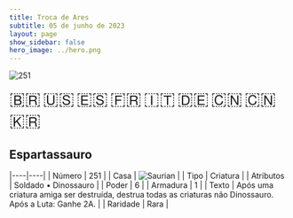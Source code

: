 ```yaml
---
title: Troca de Ares
subtitle: 05 de junho de 2023
layout: page
show_sidebar: false
hero_image: ../hero.png
---
```


![251](https://mastervault-storage-prod.s3.amazonaws.com/media/card_front/pt/600_251_23fff60f2b9c_pt.png)

<span title="Português" style="font-size: 32px;cursor: pointer;" onclick="javascript:document.querySelector('img[alt=\'251\']').src=document.querySelector('img[alt=\'251\']').src.replace(/card_front\/[^/]+/, 'card_front/pt').replace(/_[^/.0-9]+\.png/, '_pt.png')">🇧🇷</span>
<span title="English" style="font-size: 32px;cursor: pointer;" onclick="javascript:document.querySelector('img[alt=\'251\']').src=document.querySelector('img[alt=\'251\']').src.replace(/card_front\/[^/]+/, 'card_front/en').replace(/_[^/.0-9]+\.png/, '_en.png')">🇺🇸</span>
<span title="Español" style="font-size: 32px;cursor: pointer;" onclick="javascript:document.querySelector('img[alt=\'251\']').src=document.querySelector('img[alt=\'251\']').src.replace(/card_front\/[^/]+/, 'card_front/es').replace(/_[^/.0-9]+\.png/, '_es.png')">🇪🇸</span>
<span title="Français" style="font-size: 32px;cursor: pointer;" onclick="javascript:document.querySelector('img[alt=\'251\']').src=document.querySelector('img[alt=\'251\']').src.replace(/card_front\/[^/]+/, 'card_front/fr').replace(/_[^/.0-9]+\.png/, '_fr.png')">🇫🇷</span>
<span title="Italiano" style="font-size: 32px;cursor: pointer;" onclick="javascript:document.querySelector('img[alt=\'251\']').src=document.querySelector('img[alt=\'251\']').src.replace(/card_front\/[^/]+/, 'card_front/it').replace(/_[^/.0-9]+\.png/, '_it.png')">🇮🇹</span>
<span title="Deutsche" style="font-size: 32px;cursor: pointer;" onclick="javascript:document.querySelector('img[alt=\'251\']').src=document.querySelector('img[alt=\'251\']').src.replace(/card_front\/[^/]+/, 'card_front/de').replace(/_[^/.0-9]+\.png/, '_de.png')">🇩🇪</span>
<span title="简体中文" style="font-size: 32px;cursor: pointer;" onclick="javascript:document.querySelector('img[alt=\'251\']').src=document.querySelector('img[alt=\'251\']').src.replace(/card_front\/[^/]+/, 'card_front/zh-hans').replace(/_[^/.0-9]+\.png/, '_zh-hans.png')">🇨🇳</span>
<span title="繁體中文" style="font-size: 32px;cursor: pointer;" onclick="javascript:document.querySelector('img[alt=\'251\']').src=document.querySelector('img[alt=\'251\']').src.replace(/card_front\/[^/]+/, 'card_front/zh-hant').replace(/_[^/.0-9]+\.png/, '_zh-hant.png')">🇨🇳</span>
<span title="한국어" style="font-size: 32px;cursor: pointer;" onclick="javascript:document.querySelector('img[alt=\'251\']').src=document.querySelector('img[alt=\'251\']').src.replace(/card_front\/[^/]+/, 'card_front/ko').replace(/_[^/.0-9]+\.png/, '_ko.png')">🇰🇷</span>

## Espartassauro

|----|----|
| Número | 251 |
| Casa | ![Saurian](https://archonarcana.com/images/thumb/9/9e/Saurian_P.png/22px-Saurian_P.png "Sauro") |
| Tipo | Criatura |
| Atributos | Soldado • Dinossauro |
| Poder | 6 |
| Armadura | 1 |
| Texto | Após uma criatura amiga ser destruída, destrua todas as criaturas não Dinossauro. Após a Luta: Ganhe 2A. |
| Raridade | Rara |
